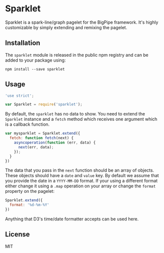 # Sparklet

Sparklet is a spark-line/graph pagelet for the BigPipe framework. It's highly
customizable by simply extending and remixing the pagelet.

## Installation

The `sparklet` module is released in the public npm registry and can be added to
your package using: 

```
npm install --save sparklet
```

## Usage

```js
'use strict';

var Sparklet = require('sparklet');
```

By default, the `sparklet` has no data to show. You need to extend the `Sparklet`
instance and a `fetch` method which receives one argument which is a callback
function.

```js
var mysparklet = Sparklet.extend({
  fetch: function fetch(next) {
    asyncoperation(function (err, data) {
      next(err, data);
    });
  }
})
```

The data that you pass in the `next` function should be an array of objects.
These objects should have a `date` and `value` key. By default we assume that
you provide the date in a `YYYY-MM-DD` format. If your using a different format
either change it using a `.map` operation on your array or change the `format`
property on the pagelet:

```js
Sparklet.extend({
  format: '%d-%m-%Y'
})
```

Anything that D3's time/date formatter accepts can be used here.

## License

MIT
